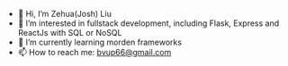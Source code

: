 - 👋 Hi, I’m Zehua(Josh) Liu
- 👀 I’m interested in fullstack development, including Flask, Express and ReactJs with SQL or NoSQL
- 🌱 I’m currently learning morden frameworks
- 📫 How to reach me: bvup66@gmail.com

<!---
bugatti12345/bugatti12345 is a ✨ special ✨ repository because its `README.md` (this file) appears on your GitHub profile.
You can click the Preview link to take a look at your changes.
--->
